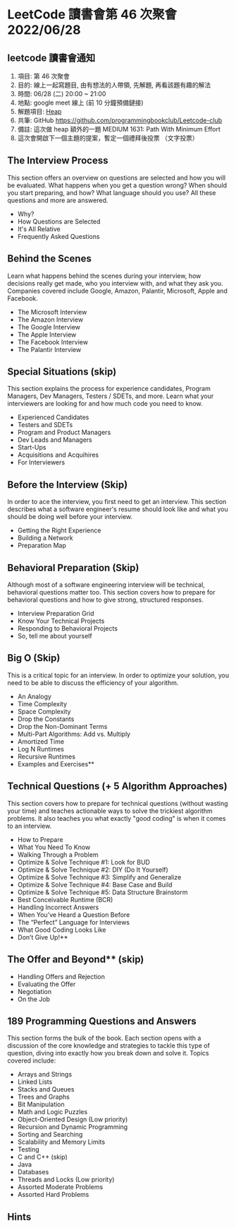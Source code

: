 # LeetCode 讀書會第 46 次聚會 2022/06/28

## leetcode 讀書會通知

1. 項目: 第 46 次聚會
2. 目的: 線上一起寫題目, 由有想法的人帶領, 先解題, 再看該題有趣的解法
3. 時間: 06/28 (二) 20:00 ~ 21:00
4. 地點: google meet 線上 (前 10 分鐘預備鏈接)
5. 解題項目:  [Heap](https://leetcode.com/explore/featured/card/heap/643/heap/)
6. 共筆: GitHub https://github.com/programmingbookclub/Leetcode-club
7. 備註: 這次做 heap 額外的一題 MEDIUM 1631: Path With Minimum Effort
8. 這次會開啟下一個主題的提案，暫定一個禮拜後投票 （文字投票）


## **The Interview Process**  
This section offers an overview on questions are selected and how you will be evaluated. What happens when you get a question wrong? When should you start preparing, and how? What language should you use? All these questions and more are answered.

* Why?
* How Questions are Selected
* It's All Relative
* Frequently Asked Questions  


##      **Behind the Scenes**  
Learn what happens behind the scenes during your interview, how decisions really get made, who you interview with, and what they ask you. Companies covered include Google, Amazon, Palantir, Microsoft, Apple and Facebook.

* The Microsoft Interview
* The Amazon Interview
* The Google Interview
* The Apple Interview
* The Facebook Interview
* The Palantir Interview  
## **Special Situations**  (skip)
This section explains the process for experience candidates, Program Managers, Dev Managers, Testers / SDETs, and more. Learn what your interviewers are looking for and how much code you need to know.

* Experienced Candidates
* Testers and SDETs
* Program and Product Managers
* Dev Leads and Managers
* Start-Ups
* Acquisitions and Acquihires
* For Interviewers  


## **Before the Interview**  (Skip)
In order to ace the interview, you first need to get an interview. This section describes what a software engineer's resume should look like and what you should be doing well before your interview.

* Getting the Right Experience
* Building a Network
* Preparation Map  


## **Behavioral Preparation**  (Skip)
Although most of a software engineering interview will be technical, behavioral questions matter too. This section covers how to prepare for behavioral questions and how to give strong, structured responses.

* Interview Preparation Grid
* Know Your Technical Projects
* Responding to Behavioral Projects
* So, tell me about yourself  

## **Big O**  (Skip)
This is a critical topic for an interview. In order to optimize your solution, you need to be able to discuss the efficiency of your algorithm.

* An Analogy
* Time Complexity
* Space Complexity
* Drop the Constants
* Drop the Non-Dominant Terms
* Multi-Part Algorithms: Add vs. Multiply
* Amortized Time
* Log N Runtimes
* Recursive Runtimes
* Examples and Exercises**  

## **Technical Questions (+ 5 Algorithm Approaches)** 
This section covers how to prepare for technical questions (without wasting your time) and teaches actionable ways to solve the trickiest algorithm problems. It also teaches you what exactly "good coding" is when it comes to an interview.

* How to Prepare 
* What You Need To Know 
* Walking Through a Problem
* Optimize & Solve Technique #1: Look for BUD 
* Optimize & Solve Technique #2: DIY (Do It Yourself) 
* Optimize & Solve Technique #3: Simplify and Generalize 
* Optimize & Solve Technique #4: Base Case and Build 
* Optimize & Solve Technique #5: Data Structure Brainstorm 
* Best Conceivable Runtime (BCR)
* Handling Incorrect Answers
* When You’ve Heard a Question Before 
* The “Perfect” Language for Interviews 
* What Good Coding Looks Like
* Don’t Give Up!**  


## The Offer and Beyond** (skip)

* Handling Offers and Rejection
* Evaluating the Offer 
* Negotiation
* On the Job



## **189 Programming Questions and Answers**  
This section forms the bulk of the book. Each section opens with a discussion of the core knowledge and strategies to tackle this type of question, diving into exactly how you break down and solve it. Topics covered include: 

* Arrays and Strings
* Linked Lists
* Stacks and Queues
* Trees and Graphs
* Bit Manipulation
* Math and Logic Puzzles
* Object-Oriented Design (Low priority)
* Recursion and Dynamic Programming
* Sorting and Searching
* Scalability and Memory Limits
* Testing
* C and C++ (skip)
* Java
* Databases
* Threads and Locks (Low priority)
* Assorted Moderate Problems
* Assorted Hard Problems

## Hints
